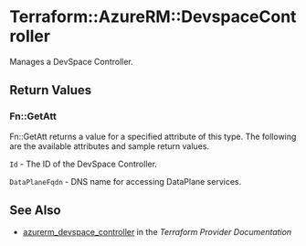 # Terraform::AzureRM::DevspaceController

Manages a DevSpace Controller.

## Return Values

### Fn::GetAtt

Fn::GetAtt returns a value for a specified attribute of this type. The following are the available attributes and sample return values.

`Id` - The ID of the DevSpace Controller.

`DataPlaneFqdn` - DNS name for accessing DataPlane services.

## See Also

* [azurerm_devspace_controller](https://www.terraform.io/docs/providers/azurerm/r/devspace_controller.html) in the _Terraform Provider Documentation_